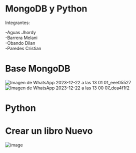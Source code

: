 # MongoDB y Python 

Integrantes: 

  -Aguas Jhordy                                                                                                                                                   
  -Barrera Melani                                                                                                                                                 
  -Obando Dilan                                                                                                                                                   
  -Paredes Cristian
  
  # Base MongoDB
  
![Imagen de WhatsApp 2023-12-22 a las 13 01 01_eee05527](https://github.com/Cristiann-Paredes/MongoDB-y-Python/assets/117744113/6b4f8ad4-f093-4e50-97ba-f2a7d5665ad7)
![Imagen de WhatsApp 2023-12-22 a las 13 00 07_dea4f1f2](https://github.com/Cristiann-Paredes/MongoDB-y-Python/assets/117744113/eab3a75c-fdcf-40a2-a3ae-c38f95bcb381)

 # Python

 
 # Crear un libro Nuevo
 
  ![image](https://github.com/Cristiann-Paredes/MongoDB-y-Python/assets/117744113/2b4af71c-7e27-46bd-9901-856767b0e464)

